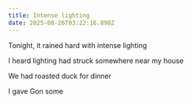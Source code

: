 ```yaml
---
title: Intense lighting
date: 2025-08-26T03:22:16.898Z
---
```


Tonight, it rained hard with intense lighting

I heard lighting had struck somewhere near my house

We had roasted duck for dinner

I gave Gon some
